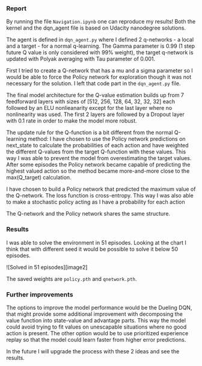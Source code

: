 ### Report

By running the file `Navigation.ipynb` one can reproduce my results! 
Both the kernel and the dqn_agent file is based on Udacity nanodegree solutions.

The agent is defined in `dqn_agent.py` where I defined 2 q-networks - a local and a target - for a normal q-learning. The Gamma parameter is 0.99 (1 step future Q value is only considered with 99% weight), the target q-network is updated with Polyak averaging with Tau parameter of 0.001.

First I tried to create a Q-network that has a mu and a sigma parameter so I would be able to force the Policy network for exploration though it was not necessary for the solution. I left that code part in the `dqn_agent.py` file.

The final model architecture for the Q-value estimation builds up from 7 feedforward layers with sizes of [512, 256, 128, 64, 32, 32, 32] each followed by an ELU nonlieanarity except for the last layer where no nonlinearity was used. 
The first 2 layers are followed by a Dropout layer with 0.1 rate in order to make the model more robust. 

The update rule for the Q-function is a bit different from the normal Q-learning method: I have chosen to use the Policy network predictions on next_state to calculate the probabilities of each action and have weighted the different Q-values from the target Q-function with these values. 
This way I was able to prevent the model from overestimating the target values. After some episodes the Policy network became capable of predicting the highest valued action so the method became more-and-more close to the max(Q_target) calculation.

I have chosen to build a Policy network that predicted the maximum value of the Q-network. The loss function is cross-entropy. This way I was also able to make a stochastic policy acting as I have a probability for each action

The Q-network and the Policy network shares the same structure.

### Results

I was able to solve the environment in 51 episodes. Looking at the chart I think that with different seed it would be possible to solve it below 50 episodes. 

![Solved in 51 episodes][image2]

The saved weights are `policy.pth` and `qnetwork.pth`. 

### Further improvements

The options to improve the model performance would be the Dueling DQN, that might provide some additional improvement with decomposing the value function into state-value and advantage parts. This way the model could avoid trying to fit values on unescapable situations where no good action is present.
The other option would be to use prioritized experience replay so that the model could learn faster from higher error predictions. 

In the future I will upgrade the process with these 2 ideas and see the results. 
